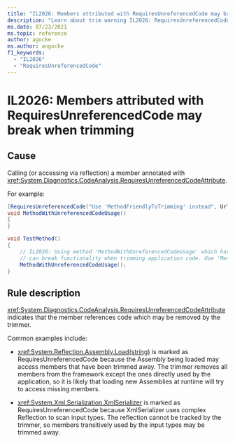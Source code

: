 ```yaml
---
title: "IL2026: Members attributed with RequiresUnreferencedCode may break when trimming"
description: "Learn about trim warning IL2026: RequiresUnreferencedCode"
ms.date: 07/23/2021
ms.topic: reference
author: agocke
ms.author: angocke
f1_keywords:
  - "IL2026"
  - "RequiresUnreferencedCode"
---
```

# IL2026: Members attributed with RequiresUnreferencedCode may break when trimming

## Cause

Calling (or accessing via reflection) a member annotated with
<xref:System.Diagnostics.CodeAnalysis.RequiresUnreferencedCodeAttribute>.

For example:

```C#
[RequiresUnreferencedCode("Use 'MethodFriendlyToTrimming' instead", Url="http://help/unreferencedcode")]
void MethodWithUnreferencedCodeUsage()
{
}

void TestMethod()
{
    // IL2026: Using method 'MethodWithUnreferencedCodeUsage' which has 'RequiresUnreferencedCodeAttribute'
    // can break functionality when trimming application code. Use 'MethodFriendlyToTrimming' instead. http://help/unreferencedcode
    MethodWithUnreferencedCodeUsage();
}
```

## Rule description

<xref:System.Diagnostics.CodeAnalysis.RequiresUnreferencedCodeAttribute> indicates
that the member references code which may be removed by the trimmer.

Common examples include:

- <xref:System.Reflection.Assembly.Load(string)> is marked as RequiresUnreferencedCode
because the Assembly being loaded may access members that have been trimmed away. The
trimmer removes all members from the framework except the ones directly used by the
application, so it is likely that loading new Assemblies at runtime will try to access
missing members.

- <xref:System.Xml.Serialization.XmlSerializer> is marked as RequiresUnreferencedCode
because XmlSerializer uses complex Reflection to scan input types. The reflection cannot
be tracked by the trimmer, so members transitively used by the input types may be
trimmed away.
